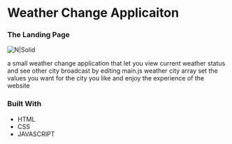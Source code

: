 # Weather Change Applicaiton
### The Landing Page

![N|Solid](https://i.ibb.co/54rPSdj/Weather-Application-Gif.gif)



a small weather change application that let you view current weather status 
and see other city broadcast
by editing main.js weather city array
set the values you want for the city you like
and enjoy the experience of the website



### Built With
- HTML
- CSS
- JAVASCRIPT

